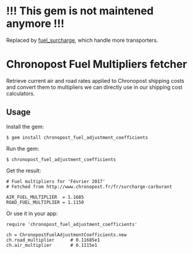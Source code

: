 # !!! This gem is not maintened anymore !!!

Replaced by [fuel_surcharge](https://github.com/levups/fuel_surcharge), which handle more transporters.

# Chronopost Fuel Multipliers fetcher

Retrieve current air and road rates applied to Chronopost shipping costs and
convert them to multipliers we can directly use in our shipping cost
calculators.

## Usage

Install the gem:

    $ gem install chronopost_fuel_adjustment_coefficients

Run the gem:

    $ chronopost_fuel_adjustment_coefficients

Get the result:

    # Fuel multipliers for 'Février 2017'
    # Fetched from http://www.chronopost.fr/fr/surcharge-carburant

    AIR_FUEL_MULTIPLIER  = 1.1685
    ROAD_FUEL_MULTIPLIER = 1.1150

Or use it in your app:

    require 'chronopost_fuel_adjustment_coefficients'

    ch = ChronopostFuelAdjustmentCoefficients.new
    ch.road_multiplier      # 0.11685e1
    ch.air_multiplier       # 0.1115e1
